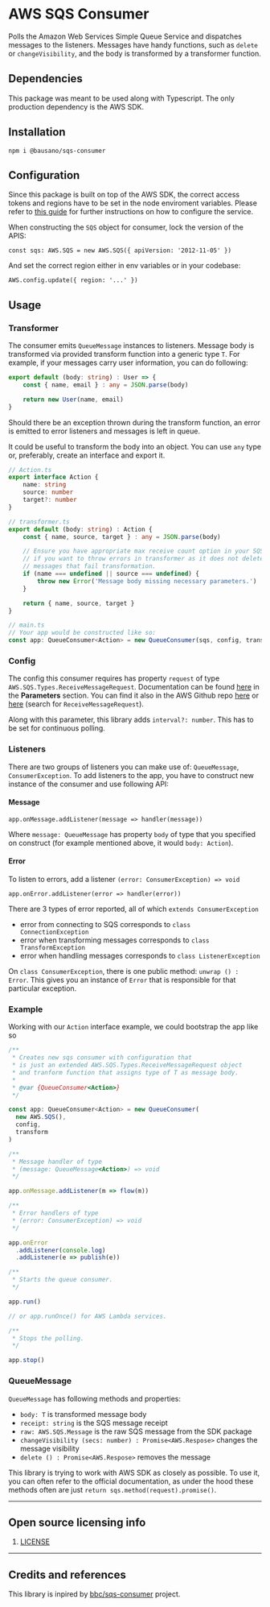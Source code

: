 # AWS SQS Consumer

Polls the Amazon Web Services Simple Queue Service and dispatches messages to the listeners.
Messages have handy functions, such as `delete` or `changeVisibility`, and the body is transformed by a transformer
function.

## Dependencies

This package was meant to be used along with Typescript. The only production dependency is the AWS SDK.

## Installation

`npm i @bausano/sqs-consumer`

## Configuration

Since this package is built on top of the AWS SDK, the correct access tokens and regions have to be
set in the node enviroment variables.
Please refer to [this guide](https://docs.aws.amazon.com/sdk-for-javascript/v2/developer-guide/configuring-the-jssdk.html)
for further instructions on how to configure the service.

When constructing the `SQS` object for consumer, lock the version of the APIS:

`const sqs: AWS.SQS = new AWS.SQS({ apiVersion: '2012-11-05' })`

And set the correct region either in env variables or in your codebase:

`AWS.config.update({ region: '...' })`

## Usage

### Transformer
The consumer emits `QueueMessage` instances to listeners.
Message body is transformed via provided transform function
into a generic type `T`. For example, if your messages carry user information, you
can do following:

```typescript
export default (body: string) : User => {
    const { name, email } : any = JSON.parse(body)

    return new User(name, email)
}
```

Should there be an exception thrown during the transform function,
an error is emitted to error listeners and messages is left
in queue.

It could be useful to transform the body into an object. You can use
`any` type or, preferably, create an interface and export it.

```typescript
// Action.ts
export interface Action {
    name: string
    source: number
    target?: number
}

// transformer.ts
export default (body: string) : Action {
    const { name, source, target } : any = JSON.parse(body)

    // Ensure you have appropriate max receive count option in your SQS
    // if you want to throw errors in transformer as it does not delete
    // messages that fail transformation.
    if (name === undefined || source === undefined) {
        throw new Error('Message body missing necessary parameters.')
    }

    return { name, source, target }
}

// main.ts
// Your app would be constructed like so:
const app: QueueConsumer<Action> = new QueueConsumer(sqs, config, transformer)
```

### Config
The config this consumer requires has property `request` of type
`AWS.SQS.Types.ReceiveMessageRequest`.
Documentation can be found [here](https://docs.aws.amazon.com/AWSJavaScriptSDK/latest/AWS/SQS.html#receiveMessage-property) in the
**Parameters** section.
You can find it also in the AWS Github repo [here](https://github.com/aws/aws-sdk-js/blob/master/apis/sqs-2012-11-05.normal.json) or [here](https://github.com/aws/aws-sdk-js/blob/master/clients/sqs.d.ts) (search for `ReceiveMessageRequest`).

Along with this parameter, this library adds `interval?: number`. This has to be set for continuous polling.

### Listeners
There are two groups of listeners you can make use of: `QueueMessage`, `ConsumerException`. To add listeners to the app,
you have to construct new instance of the consumer and use following API:

#### Message
`app.onMessage.addListener(message => handler(message))`

Where `message: QueueMessage` has property `body` of type that you specified on
construct (for example mentioned above, it would `body: Action`).

#### Error
To listen to errors, add a listener `(error: ConsumerException) => void`

`app.onError.addListener(error => handler(error))`

There are 3 types of error reported, all of which `extends ConsumerException`
- error from connecting to SQS corresponds to `class ConnectionException`
- error when transforming messages corresponds to `class TransformException`
- error when handling messages corresponds to `class ListenerException`

On `class ConsumerException`, there is one public method: `unwrap () : Error`.
This gives you an instance of `Error` that is responsible for that particular exception.

### Example
Working with our `Action` interface example, we could bootstrap the app like so

```typescript
/**
 * Creates new sqs consumer with configuration that
 * is just an extended AWS.SQS.Types.ReceiveMessageRequest object
 * and tranform function that assigns type of T as message body.
 *
 * @var {QueueConsumer<Action>}
 */

const app: QueueConsumer<Action> = new QueueConsumer(
  new AWS.SQS(),
  config,
  transform
)

/**
 * Message handler of type
 * (message: QueueMessage<Action>) => void
 */

app.onMessage.addListener(m => flow(m))

/**
 * Error handlers of type
 * (error: ConsumerException) => void
 */

app.onError
  .addListener(console.log)
  .addListener(e => publish(e))

/**
 * Starts the queue consumer.
 */

app.run()

// or app.runOnce() for AWS Lambda services.

/**
 * Stops the polling.
 */

app.stop()
```

### QueueMessage
`QueueMessage` has following methods and properties:

- `body: T` is transformed message body
- `receipt: string` is the SQS message receipt
- `raw: AWS.SQS.Message` is the raw SQS message from the SDK package
- `changeVisibility (secs: number) : Promise<AWS.Respose>` changes the message visibility
- `delete () : Promise<AWS.Respose>` removes the message

This library is trying to work with AWS SDK as closely as possible. To use it,
you can often refer to the official documentation, as under the hood these methods often are just
`return sqs.method(request).promise()`.

----

## Open source licensing info

1. [LICENSE](LICENSE)

----

## Credits and references

This library is inpired by [bbc/sqs-consumer](https://github.com/bbc/sqs-consumer) project.
